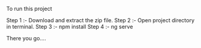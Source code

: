 To run this project 

Step 1 :- Download and extract the zip file.
Step 2 :- Open project directory in terminal.
Step 3 :- npm install
Step 4 :- ng serve 

There you go....

